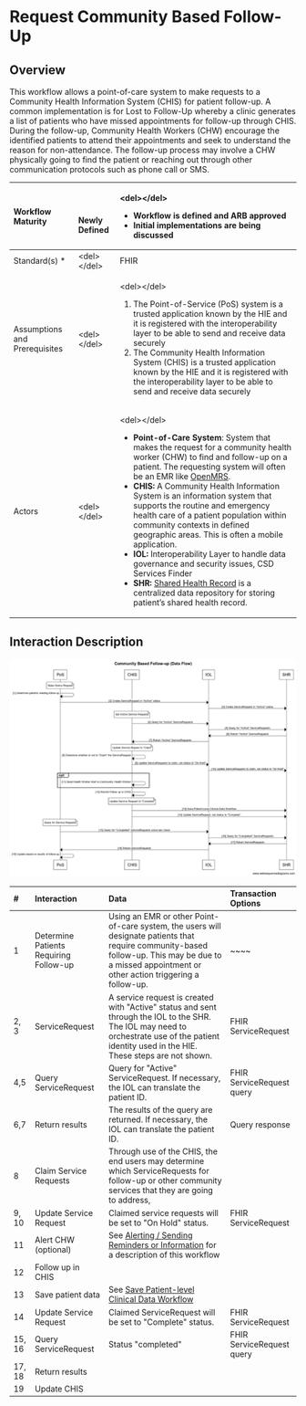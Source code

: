 # Request Community Based Follow-Up

## Overview

This workflow allows a point-of-care system to make requests to a Community Health Information System \(CHIS\) for patient follow-up. A common implementation is for Lost to Follow-Up whereby a clinic generates a list of patients who have missed appointments for follow-up through CHIS. During the follow-up, Community Health Workers \(CHW\) encourage the identified patients to attend their appointments and seek to understand the reason for non-attendance. The follow-up process may involve a CHW physically going to find the patient or reaching out through other communication protocols such as phone call or SMS.

<table>
  <thead>
    <tr>
      <th style="text-align:left"><b>Workflow Maturity</b>
      </th>
      <th style="text-align:left">
        <p>
          <img src="https://lh6.googleusercontent.com/Kxkqfa92YGW3mIOmWio0Twi4YLMA92z6mL1MuFzkx4AWS5CX5zbzWid5z4p2W-e6O66llKpaU0r6lzwyXfhbIiWmkVEuPDy6stX5x5L8uC2DkEXs6qUFX-7xxXTlb9hbkg"
          alt/>
        </p>
        <p><b>Newly Defined</b>
        </p>
      </th>
      <th style="text-align:left">
        <p>&lt;del&gt;&lt;/del&gt;</p>
        <ul>
          <li>Workflow is defined and ARB approved</li>
          <li>Initial implementations are being discussed</li>
        </ul>
      </th>
    </tr>
  </thead>
  <tbody>
    <tr>
      <td style="text-align:left">Standard(s) *</td>
      <td style="text-align:left">&lt;del&gt;&lt;/del&gt;</td>
      <td style="text-align:left">FHIR</td>
    </tr>
    <tr>
      <td style="text-align:left">Assumptions and Prerequisites</td>
      <td style="text-align:left">&lt;del&gt;&lt;/del&gt;</td>
      <td style="text-align:left">
        <p>&lt;del&gt;&lt;/del&gt;</p>
        <ol>
          <li>The Point-of-Service (PoS) system is a trusted application known by the
            HIE and it is registered with the interoperability layer to be able to
            send and receive data securely</li>
          <li>The Community Health Information System (CHIS) is a trusted application
            known by the HIE and it is registered with the interoperability layer to
            be able to send and receive data securely</li>
        </ol>
      </td>
    </tr>
    <tr>
      <td style="text-align:left">Actors</td>
      <td style="text-align:left">&lt;del&gt;&lt;/del&gt;</td>
      <td style="text-align:left">
        <p>&lt;del&gt;&lt;/del&gt;</p>
        <ul>
          <li><b>Point-of-Care System</b>: System that makes the request for a community
            health worker (CHW) to find and follow-up on a patient. The requesting
            system will often be an EMR like <a href="https://openmrs.org/">OpenMRS</a>.</li>
          <li><b>CHIS:</b> A Community Health Information System is an information system
            that supports the routine and emergency health care of a patient population
            within community contexts in defined geographic areas. This is often a
            mobile application.</li>
          <li><b>IOL:</b> Interoperability Layer to handle data governance and security
            issues, CSD Services Finder</li>
          <li><b>SHR:</b>  <a href="https://wiki.ohie.org/display/SUB/Shared+Health+Record+Community">Shared Health Record</a> is
            a centralized data repository for storing patient&#x2019;s shared health
            record.</li>
        </ul>
      </td>
    </tr>
  </tbody>
</table>

## **Interaction Description**

![](../../.gitbook/assets/community-based-follow-up-data-flow-4-.png)

| **\#** | Interaction | Data | Transaction Options |
| :--- | :--- | :--- | :--- |
| 1 | Determine Patients Requiring Follow-up | Using an EMR or other Point-of-care system, the users will designate patients that require community-based follow-up.  This may be due to a missed appointment or other action triggering a follow-up. | ~~~~ |
| 2, 3 | ServiceRequest | A service request is created with "Active" status and sent through the IOL to the SHR.  The IOL may need to orchestrate use of the patient identity used in the HIE.  These steps are not shown. | FHIR ServiceRequest |
| 4,5 | Query ServiceRequest | Query for "Active" ServiceRequest.  If necessary, the IOL can translate the patient ID. | FHIR ServiceRequest query |
| 6,7 | Return results | The results of the query are returned.  If necessary, the IOL can translate the patient ID. | Query response |
| 8 | Claim Service Requests | Through use of the CHIS, the end users may determine which ServiceRequests for follow-up or other community services that they are going to address, |  |
| 9, 10 | Update Service Request | Claimed service requests will be set to "On Hold" status. | FHIR ServiceRequest |
| 11 | Alert CHW \(optional\) | See [Alerting / Sending Reminders or Information](../alerting-sending-reminders-or-information/) for a description of this workflow |  |
| 12 | Follow up in CHIS |  |  |
| 13 | Save patient data | See [Save Patient-level Clinical Data Workflow](../shared-health-record/save-patient-level-clinical-data-workflow.md) |  |
| 14 | Update Service Request | Claimed ServiceRequest will be set to "Complete" status. | FHIR ServiceRequest |
| 15, 16 | Query ServiceRequest | Status "completed" | FHIR ServiceRequest query |
| 17, 18 | Return results |  |  |
| 19 | Update CHIS |  |  |

